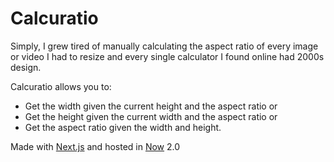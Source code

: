 # Calcuratio

Simply, I grew tired of manually calculating the aspect ratio of every image or video I had to resize and every single calculator I found online had 2000s design.

Calcuratio allows you to:

- Get the width given the current height and the aspect ratio or
- Get the height given the current width and the aspect ratio or
- Get the aspect ratio given the width and height.

Made with [Next.js](nextjs.org) and hosted in [Now](now.sh) 2.0
